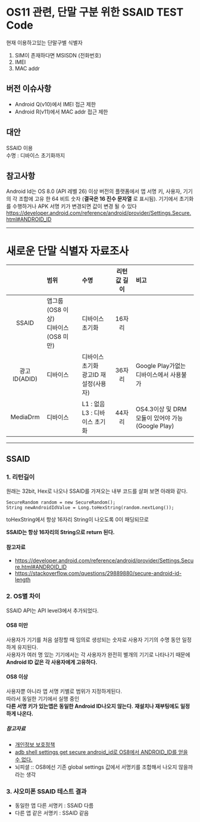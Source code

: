 # OS11 관련, 단말 구분 위한 SSAID TEST Code


현재 이용하고있는 단말구별 식별자
1. SIM이 존재하다면 MSISDN (전화번호)                       
2. IMEI                                                    
3. MAC addr                                                 


## 버전 이슈사항
- Android Q(v10)에서 IMEI 접근 제한
- Android R(v11)에서 MAC addr 접근 제한


## 대안
SSAID 이용   
수명 : 디바이스 초기화까지


## 참고사항
Android Id는 OS 8.0 (API 레벨 26) 이상 버전의 플랫폼에서 앱 서명 키, 사용자, 기기의 각 조합에 고유 한 64 비트 숫자 (**결국은 16 진수 문자열** 로 표시됨). 
기기에서 초기화를 수행하거나 APK 서명 키가 변경되면 값이 변경 될 수 있다
https://developer.android.com/reference/android/provider/Settings.Secure.html#ANDROID_ID


---

# 새로운 단말 식별자 자료조사



|  |범위    | 수명| 리턴값 길이| 비고 |
| :-------------: | :------------- | :------------- | :-------------: | :------------- |
| SSAID       | 앱그룹 (OS8 이상)<br/> 디바이스 (OS8 미만) | 디바이스 초기화 |16자리||
| 광고ID(ADID)|디바이스|디바이스 초기화<br/>광고ID 재설정(사용자)| 36자리| Google Play가없는 디바이스에서 사용불가|
|MediaDrm|디바이스|L1 : 없음<br/> L3 : 디바이스 초기화 | 44자리|OS4.3이상 및 DRM 모듈이 있어야 가능<br/>(Google Play)|


---

## SSAID

### 1. 리턴길이
원래는 32bit, Hex로 나오나 SSAID를 가져오는 내부 코드를 살펴 보면 아래와 같다.
~~~  
SecureRandom random = new SecureRandom();
String newAndroidIdValue = Long.toHexString(random.nextLong());
~~~
toHexString에서 항상 16자리 String이 나오도록 0이 패딩되므로

**SSAID는 항상 16자리의 String으로 return 된다.**

#### 참고자료
- https://developer.android.com/reference/android/provider/Settings.Secure.html#ANDROID_ID
- https://stackoverflow.com/questions/29889880/secure-android-id-length




### 2. OS별 차이

SSAID API는 API level3에서 추가되었다.

#### OS8 미만

사용자가 기기를 처음 설정할 때 임의로 생성되는 숫자로 사용자 기기의 수명 동안 일정하게 유지된다.  
사용자가 여러 명 있는 기기에서는 각 사용자가 완전히 별개의 기기로 나타나기 때문에  
**Android ID 값은 각 사용자에게 고유하다.**


#### OS8 이상

사용자뿐 아니라 앱 서명 키별로 범위가 지정하게된다.  
따라서 동일한 기기에서 실행 중인  
**다른 서명 키가 있는앱은 동일한 Android ID나오지 않는다.**
**재설치나 재부팅에도 일정하게 나온다.**



##### 참고자료
- [개인정보 보호정책](https://developer.android.com/about/versions/oreo/android-8.0-changes?hl=ko)
- [adb shell settings get secure android_id로 OS8에서 ANDROID_ID를 얻을 수 없다.](https://stackoverflow.com/questions/47551306/android-id-different-in-abd-and-in-code-on-api-26)
- 뇌피셜 :: OS8에선 기존 global settings 값에서 서명키를 조합해서 나오지 않을까라는 생각


### 3. 샤오미폰 SSAID 테스트 결과
- 동일한 앱 다른 서명키 : SSAID 다름
- 다른 앱 같은 서명키   : SSAID 같음  
